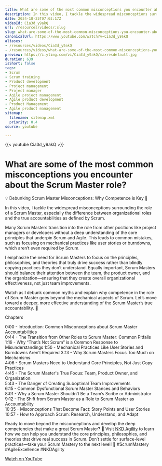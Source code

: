 ```yaml
---
title: What are some of the most common misconceptions you encounter about the Scrum Master role?
description: In this video, I tackle the widespread misconceptions surrounding the role of a Scrum Master, especially the difference between organizational roles and the true accountabilities as defined by Scrum.
date: 2024-10-25T07:02:17Z
videoId: Cia3d_y9akQ
url: /resources/videos/:slug
slug: what-are-some-of-the-most-common-misconceptions-you-encounter-about-the-scrum-master-role-
canonicalUrl: https://www.youtube.com/watch?v=Cia3d_y9akQ
aliases:
- /resources/videos/Cia3d_y9akQ
- /resources/videos/what-are-some-of-the-most-common-misconceptions-you-encounter-about-the-scrum-master-role-
preview: https://i.ytimg.com/vi/Cia3d_y9akQ/maxresdefault.jpg
duration: 639
isShort: false
tags:
- Scrum
- Scrum training
- Product development
- Project management
- Project manager
- Agile project management
- Agile product development
- Product Management
- Agile product management
sitemap:
  filename: sitemap.xml
  priority: 0.4
source: youtube

---
```


{{< youtube Cia3d_y9akQ >}}

# What are some of the most common misconceptions you encounter about the Scrum Master role?

💡 Debunking Scrum Master Misconceptions: Why Competence is Key 🚀

In this video, I tackle the widespread misconceptions surrounding the role of a Scrum Master, especially the difference between organizational roles and the true accountabilities as defined by Scrum. 

Many Scrum Masters transition into the role from other positions like project managers or developers without a deep understanding of the core principles that underpin Scrum and Agile. This leads to common mistakes, such as focusing on mechanical practices like user stories or burndowns, which aren’t even required by Scrum. 

I emphasize the need for Scrum Masters to focus on the principles, philosophies, and theories that truly drive success rather than blindly copying practices they don’t understand. Equally important, Scrum Masters should balance their attention between the team, the product owner, and the organization—ensuring that they create overall organizational effectiveness, not just team improvements.

Watch as I debunk common myths and explain why competence in the role of Scrum Master goes beyond the mechanical aspects of Scrum. Let’s move toward a deeper, more effective understanding of the Scrum Master’s true accountability. 🌱

Chapters

0:00 - Introduction: Common Misconceptions about Scrum Master Accountabilities  
0:44 - The Transition from Other Roles to Scrum Master: Common Pitfalls  
1:19 - Why “That’s Not Scrum” is a Common Response to Misunderstandings 
1:50 - Mechanical Practices Like User Stories and Burndowns Aren’t Required 
3:13 - Why Scrum Masters Focus Too Much on Mechanisms  
4:06 - Scrum Masters Need to Understand Core Principles, Not Just Copy Practices  
4:45 - The Scrum Master's True Focus: Team, Product Owner, and Organization  
5:43 - The Danger of Creating Suboptimal Team Improvements  
6:15 - Common Dysfunctional Scrum Master Stances and Behaviors  
8:01 - Why a Scrum Master Shouldn’t Be a Team’s Scribe or Administrator 
9:12 - The Shift from Scrum Master as a Role to Scrum Master as Accountability  
10:35 - Misconceptions That Become Fact: Story Points and User Stories  
10:57 - How to Approach Scrum: Research, Understand, and Adapt

Ready to move beyond the misconceptions and develop the deep competencies that make a great Scrum Master? 💪 Visit [NKD Agility](https://www.nkdagility.com) to learn how we can help you understand the core principles, philosophies, and theories that drive real success in Scrum. Don’t settle for surface-level practices—take your Scrum Mastery to the next level! 🚀 #ScrumMastery #AgileExcellence #NKDAgility

[Watch on YouTube](https://www.youtube.com/watch?v=Cia3d_y9akQ)
